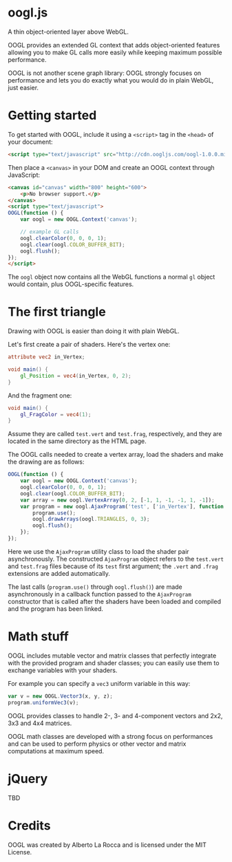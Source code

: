 oogl.js
=======

A thin object-oriented layer above WebGL.

OOGL provides an extended GL context that adds object-oriented features allowing you to make GL calls more easily while keeping maximum possible performance.

OOGL is not another scene graph library: OOGL strongly focuses on performance and lets you do exactly what you would do in plain WebGL, just easier.

Getting started
===============

To get started with OOGL, include it using a `<script>` tag in the `<head>` of your document:

```html
<script type="text/javascript" src="http://cdn.oogljs.com/oogl-1.0.0.min.js"></script>
```

Then place a `<canvas>` in your DOM and create an OOGL context through JavaScript:

```html
<canvas id="canvas" width="800" height="600">
	<p>No browser support.</p>
</canvas>
<script type="text/javascript">
OOGL(function () {
	var oogl = new OOGL.Context('canvas');

	// example GL calls
	oogl.clearColor(0, 0, 0, 1);
	oogl.clear(oogl.COLOR_BUFFER_BIT);
	oogl.flush();
});
</script>
```

The `oogl` object now contains all the WebGL functions a normal `gl` object would contain, plus OOGL-specific features.

The first triangle
==================

Drawing with OOGL is easier than doing it with plain WebGL.

Let's first create a pair of shaders. Here's the vertex one:

```glsl
attribute vec2 in_Vertex;

void main() {
	gl_Position = vec4(in_Vertex, 0, 2);
}
```

And the fragment one:

```glsl
void main() {
	gl_FragColor = vec4(1);
}
```

Assume they are called `test.vert` and `test.frag`, respectively, and they are located in the same directory as the HTML page.

The OOGL calls needed to create a vertex array, load the shaders and make the drawing are as follows:

```javascript
OOGL(function () {
	var oogl = new OOGL.Context('canvas');
	oogl.clearColor(0, 0, 0, 1);
	oogl.clear(oogl.COLOR_BUFFER_BIT);
	var array = new oogl.VertexArray(0, 2, [-1, 1, -1, -1, 1, -1]);
	var program = new oogl.AjaxProgram('test', ['in_Vertex'], function () {
		program.use();
		oogl.drawArrays(oogl.TRIANGLES, 0, 3);
		oogl.flush();
	});
});
```

Here we use the `AjaxProgram` utility class to load the shader pair asynchronously. The constructed `AjaxProgram` object refers to the `test.vert` and `test.frag` files because of its `test` first argument; the `.vert` and `.frag` extensions are added automatically.

The last calls (`program.use()` through `oogl.flush()`) are made asynchronously in a callback function passed to the `AjaxProgram` constructor that is called after the shaders have been loaded and compiled and the program has been linked.

Math stuff
==========

OOGL includes mutable vector and matrix classes that perfectly integrate with the provided program and shader classes; you can easily use them to exchange variables with your shaders.

For example you can specify a `vec3` uniform variable in this way:

```javascript
var v = new OOGL.Vector3(x, y, z);
program.uniformVec3(v);
```

OOGL provides classes to handle 2-, 3- and 4-component vectors and 2x2, 3x3 and 4x4 matrices.

OOGL math classes are developed with a strong focus on performances and can be used to perform physics or other vector and matrix computations at maximum speed.

jQuery
======

TBD

Credits
=======

OOGL was created by Alberto La Rocca and is licensed under the MIT License.
